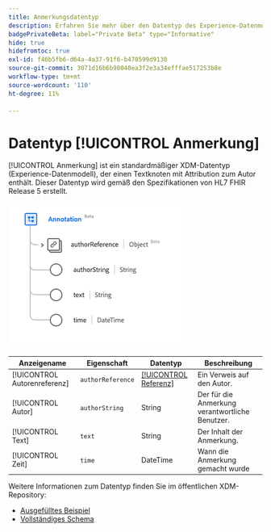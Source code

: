 ```yaml
---
title: Anmerkungsdatentyp
description: Erfahren Sie mehr über den Datentyp des Experience-Datenmodells für Anmerkungen (XDM).
badgePrivateBeta: label="Private Beta" type="Informative"
hide: true
hidefromtoc: true
exl-id: f46b5fb6-d64a-4a37-91f6-b470599d9130
source-git-commit: 3071d16b6b98040ea3f2e3a34efffae517253b8e
workflow-type: tm+mt
source-wordcount: '110'
ht-degree: 11%

---
```


# Datentyp [!UICONTROL Anmerkung]

[!UICONTROL Anmerkung] ist ein standardmäßiger XDM-Datentyp (Experience-Datenmodell), der einen Textknoten mit Attribution zum Autor enthält. Dieser Datentyp wird gemäß den Spezifikationen von HL7 FHIR Release 5 erstellt.

![Struktur des Anmerkungstyps](../../../images/healthcare/data-types/annotation.png)

| Anzeigename | Eigenschaft | Datentyp | Beschreibung |
| --- | --- | --- | --- |
| [!UICONTROL Autorenreferenz] | `authorReference` | [[!UICONTROL Referenz]](../data-types/reference.md) | Ein Verweis auf den Autor. |
| [!UICONTROL Autor] | `authorString` | String | Der für die Anmerkung verantwortliche Benutzer. |
| [!UICONTROL Text] | `text` | String | Der Inhalt der Anmerkung. |
| [!UICONTROL Zeit] | `time` | DateTime | Wann die Anmerkung gemacht wurde |

Weitere Informationen zum Datentyp finden Sie im öffentlichen XDM-Repository:

* [Ausgefülltes Beispiel](https://github.com/adobe/xdm/blob/master/extensions/industry/healthcare/fhir/datatypes/annotation.example.1.json)
* [Vollständiges Schema](https://github.com/adobe/xdm/blob/master/extensions/industry/healthcare/fhir/datatypes/annotation.schema.json)
